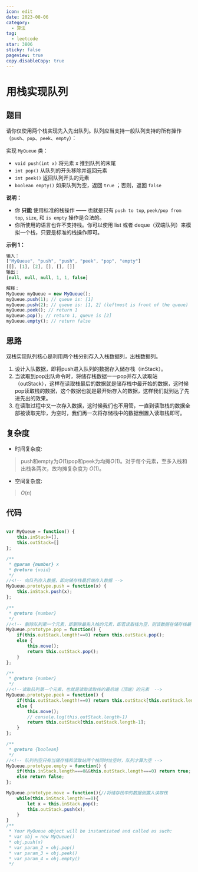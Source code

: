 ```yaml
---
icon: edit
date: 2023-08-06
category:
  - 算法
tag:
  - leetcode
star: 3806
sticky: false
pageview: true
copy.disableCopy: true
---
```


#  用栈实现队列

## 题目

请你仅使用两个栈实现先入先出队列。队列应当支持一般队列支持的所有操作（`push`、`pop`、`peek`、`empty`）：

实现 `MyQueue` 类：

- `void push(int x)` 将元素 x 推到队列的末尾
- `int pop()` 从队列的开头移除并返回元素
- `int peek()` 返回队列开头的元素
- `boolean empty()` 如果队列为空，返回 `true` ；否则，返回 `false`

**说明：**

- 你 **只能** 使用标准的栈操作 —— 也就是只有 `push to top`, `peek/pop from top`, `size`, 和 `is empty` 操作是合法的。
- 你所使用的语言也许不支持栈。你可以使用 list 或者 deque（双端队列）来模拟一个栈，只要是标准的栈操作即可。

**示例 1：**

```js
输入：
["MyQueue", "push", "push", "peek", "pop", "empty"]
[[], [1], [2], [], [], []]
输出：
[null, null, null, 1, 1, false]

解释：
MyQueue myQueue = new MyQueue();
myQueue.push(1); // queue is: [1]
myQueue.push(2); // queue is: [1, 2] (leftmost is front of the queue)
myQueue.peek(); // return 1
myQueue.pop(); // return 1, queue is [2]
myQueue.empty(); // return false
```

## 思路

双栈实现队列核心是利用两个栈分别存入入栈数据列，出栈数据列。

1. 设计入队数据，即将push进入队列的数据存入储存栈（inStack）。
2. 当读取到pop出队命令时，将储存栈数据一一pop并存入读取站（outStack），这样在读取栈最后的数据就是储存栈中最开始的数据，这时候pop读取栈的数据，这个数据也就是最开始存入的数据，这样我们就到达了先进先出的效果。
3. 在读取过程中又一次存入数据，这时候我们也不用管，一直到读取栈的数据全部被读取完毕，为空时，我们再一次将存储栈中的数据倒置入读取栈即可。

## 复杂度

- 时间复杂度: 
> push和empty为$O(1)$pop和peek为均摊$O(1)$。对于每个元素，至多入栈和出栈各两次，故均摊复杂度为 $O(1)$。

- 空间复杂度: 
> $O(n)$

## 代码

```JavaScript []

var MyQueue = function() {
    this.inStack=[],
    this.outStack=[]
};

/** 
 * @param {number} x
 * @return {void}
 */
//<!-- 向队列存入数据，即向储存栈最后端存入数据 -->
MyQueue.prototype.push = function(x) {
    this.inStack.push(x);
};

/**
 * @return {number}
 */
//<!-- 删除队列第一个元素，即删除最先入栈的元素，即若读取栈为空，则该数据在储存栈最低端，我们需要先把储存栈中元素全部移入读取栈，然后读取栈顶元素即最后的那一个元素 -->
MyQueue.prototype.pop = function() {
    if(this.outStack.length!==0) return this.outStack.pop();
    else {
        this.move();
        return this.outStack.pop();
    }
};

/**
 * @return {number}
 */
//<!--读取队列第一个元素，也就是读取读取栈的最后端（顶端）的元素  -->
MyQueue.prototype.peek = function() {
    if(this.outStack.length!==0) return this.outStack[this.outStack.length-1];
    else {
        this.move();
        // console.log(this.outStack.length-1)
        return this.outStack[this.outStack.length-1];
    }
};

/**
 * @return {boolean}
 */
//<!-- 队列判空只有当储存栈和读取站两个栈同时位空时，队列才算为空 -->
MyQueue.prototype.empty = function() {
    if(this.inStack.length===0&&this.outStack.length===0) return true;
    else return false;
};

MyQueue.prototype.move = function(){//将储存栈中的数据倒置入读取栈
    while(this.inStack.length!==0){
        let x = this.inStack.pop();
        this.outStack.push(x);
    }
}
/**
 * Your MyQueue object will be instantiated and called as such:
 * var obj = new MyQueue()
 * obj.push(x)
 * var param_2 = obj.pop()
 * var param_3 = obj.peek()
 * var param_4 = obj.empty()
 */
```